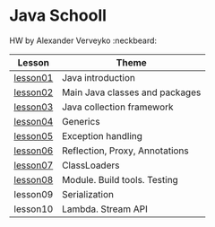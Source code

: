 # Java Schooll
HW by Alexander Verveyko :neckbeard:

Lesson | Theme
------------ | -------------
[lesson01](https://github.com/averveiko/javaSchool/tree/master/lesson01) | Java introduction
[lesson02](https://github.com/averveiko/javaSchool/tree/master/lesson02) | Main Java classes and packages
[lesson03](https://github.com/averveiko/javaSchool/tree/master/lesson03) | Java collection framework
[lesson04](https://github.com/averveiko/javaSchool/tree/master/lesson04) | Generics
[lesson05](https://github.com/averveiko/javaSchool/tree/master/lesson05) | Exception handling
[lesson06](https://github.com/averveiko/javaSchool/tree/master/lesson06) | Reflection, Proxy, Annotations
[lesson07](https://github.com/averveiko/javaSchool/tree/master/lesson07) | ClassLoaders
[lesson08](https://github.com/averveiko/javaSchool/tree/master/lesson08) | Module. Build tools. Testing
lesson09 | Serialization
lesson10 | Lambda. Stream API

